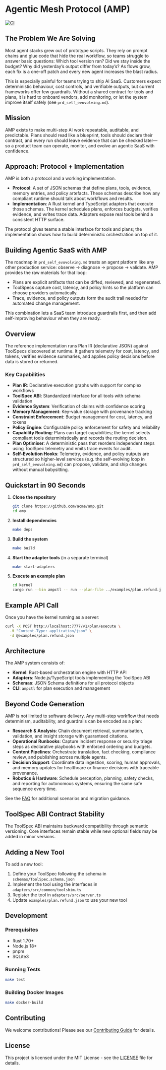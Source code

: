 # Agentic Mesh Protocol (AMP)

[![CI](https://github.com/acme/amp/actions/workflows/ci.yml/badge.svg)](https://github.com/acme/amp/actions/workflows/ci.yml)

## The Problem We Are Solving

Most agent stacks grew out of prototype scripts. They rely on prompt chains and glue code that hide the real workflow, so teams struggle to answer basic questions: Which tool version ran? Did we stay inside the budget? Why did yesterday’s output differ from today’s? As flows grow, each fix is a one-off patch and every new agent increases the blast radius.

This is especially painful for teams trying to ship AI SaaS. Customers expect deterministic behaviour, cost controls, and verifiable outputs, but current frameworks offer few guardrails. Without a shared contract for tools and plans, it is hard to onboard vendors, add monitoring, or let the system improve itself safely (see `prd_self_evovolving.md`).

## Mission

AMP exists to make multi-step AI work repeatable, auditable, and predictable. Plans should read like a blueprint, tools should declare their contract, and every run should leave evidence that can be checked later—so a product team can operate, monitor, and evolve an agentic SaaS with confidence.

## Approach: Protocol + Implementation

AMP is both a protocol and a working implementation.

- **Protocol**: A set of JSON schemas that define plans, tools, evidence, memory entries, and policy artefacts. These schemas describe how any compliant runtime should talk about workflows and results.
- **Implementation**: A Rust kernel and TypeScript adapters that execute those schemas. The kernel schedules plans, enforces budgets, verifies evidence, and writes trace data. Adapters expose real tools behind a consistent HTTP surface.

The protocol gives teams a stable interface for tools and plans; the implementation shows how to build deterministic orchestration on top of it.

## Building Agentic SaaS with AMP

The roadmap in `prd_self_evovolving.md` treats an agent platform like any other production service: observe → diagnose → propose → validate. AMP provides the raw materials for that loop:

- Plans are explicit artifacts that can be diffed, reviewed, and regenerated.
- ToolSpecs capture cost, latency, and policy hints so the platform can choose providers automatically.
- Trace, evidence, and policy outputs form the audit trail needed for automated change management.

This combination lets a SaaS team introduce guardrails first, and then add self-improving behaviour when they are ready.

## Overview

The reference implementation runs Plan IR (declarative JSON) against ToolSpecs discovered at runtime. It gathers telemetry for cost, latency, and tokens, verifies evidence summaries, and applies policy decisions before data is stored or returned.

### Key Capabilities

- **Plan IR**: Declarative execution graphs with support for complex workflows
- **ToolSpec ABI**: Standardized interface for all tools with schema validation
- **Evidence System**: Verification of claims with confidence scoring
- **Memory Management**: Key-value storage with provenance tracking
- **Constraint Enforcement**: Budget management for cost, latency, and tokens
- **Policy Engine**: Configurable policy enforcement for safety and reliability
- **Capability Routing**: Plans can target capabilities; the kernel selects compliant tools deterministically and records the routing decision.
- **Plan Optimiser**: A deterministic pass that reorders independent steps using ToolSpec telemetry and emits trace events for audit.
- **Self-Evolution Hooks**: Telemetry, evidence, and policy outputs are structured so higher-level services (e.g. the self-evolving loop in `prd_self_evovolving.md`) can propose, validate, and ship changes without manual babysitting.

## Quickstart in 90 Seconds

1. **Clone the repository**
   ```bash
   git clone https://github.com/acme/amp.git
   cd amp
   ```

2. **Install dependencies**
   ```bash
   make deps
   ```

3. **Build the system**
   ```bash
   make build
   ```

4. **Start the adapter tools** (in a separate terminal)
   ```bash
   make start-adapters
   ```

5. **Execute an example plan**
   ```bash
   cd kernel
   cargo run --bin ampctl -- run --plan-file ../examples/plan.refund.json --out output.json
   ```

## Example API Call

Once you have the kernel running as a server:

```bash
curl -X POST http://localhost:7777/v1/plan/execute \
  -H "Content-Type: application/json" \
  -d @examples/plan.refund.json
```

## Architecture

The AMP system consists of:

- **Kernel**: Rust-based orchestration engine with HTTP API
- **Adapters**: Node.js/TypeScript tools implementing the ToolSpec ABI
- **Schemas**: JSON Schema definitions for all protocol objects
- **CLI**: `ampctl` for plan execution and management

## Beyond Code Generation

AMP is not limited to software delivery. Any multi-step workflow that needs determinism, auditability, and guardrails can be encoded as a plan:

- **Research & Analysis**: Chain document retrieval, summarisation, validation, and insight storage with guaranteed citations.
- **Operational Runbooks**: Capture incident response or security triage steps as declarative playbooks with enforced ordering and budgets.
- **Content Pipelines**: Orchestrate translation, fact checking, compliance review, and publishing across multiple agents.
- **Decision Support**: Coordinate data ingestion, scoring, human approvals, and memory updates for healthcare or finance decisions with traceable provenance.
- **Robotics & Hardware**: Schedule perception, planning, safety checks, and reporting for autonomous systems, ensuring the same safe sequence every time.

See the [FAQ](FAQ.md) for additional scenarios and migration guidance.

## ToolSpec ABI Contract Stability

The ToolSpec ABI maintains backward compatibility through semantic versioning. Core interfaces remain stable while new optional fields may be added in minor versions.

## Adding a New Tool

To add a new tool:

1. Define your ToolSpec following the schema in `schemas/ToolSpec.schema.json`
2. Implement the tool using the interfaces in `adapters/src/common/toolshim.ts`
3. Register the tool in `adapters/src/server.ts`
4. Update `examples/plan.refund.json` to use your new tool

## Development

### Prerequisites

- Rust 1.70+
- Node.js 18+
- pnpm
- SQLite3

### Running Tests

```bash
make test
```

### Building Docker Images

```bash
make docker-build
```

## Contributing

We welcome contributions! Please see our [Contributing Guide](CONTRIBUTING.md) for details.

## License

This project is licensed under the MIT License - see the [LICENSE](LICENSE) file for details.
